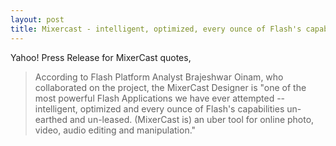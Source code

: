```yaml
---
layout: post
title: Mixercast - intelligent, optimized, every ounce of Flash's capabilities un-earthed, un-leased
---
```


Yahoo! Press Release for MixerCast quotes,

> According to Flash Platform Analyst Brajeshwar Oinam, who collaborated on the project, the MixerCast Designer is "one of the most powerful Flash Applications we have ever attempted -- intelligent, optimized and every ounce of Flash's capabilities un-earthed and un-leased. (MixerCast is) an uber tool for online photo, video, audio editing and manipulation."